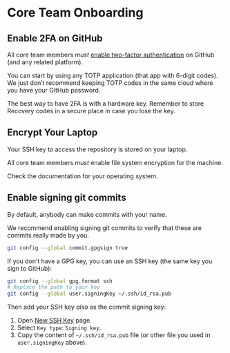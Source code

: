# Core Team Onboarding

## Enable 2FA on GitHub

All core team members _must_ [enable two-factor authentication](https://github.com/settings/security) on GitHub (and any related platform).

You can start by using any TOTP application (that app with 6-digit codes). We just don’t recommend keeping TOTP codes in the same cloud where you have your GitHub password.

The best way to have 2FA is with a hardware key. Remember to store Recovery codes in a secure place in case you lose the key.

## Encrypt Your Laptop

Your SSH key to access the repository is stored on your laptop.

All core team members _must_ enable file system encryption for the machine.

Check the documentation for your operating system.

## Enable signing git commits

By default, anybody can make commits with your name.

We recommend enabling signing git commits to verify that these are commits really made by you.

```sh
git config --global commit.gpgsign true
```

If you don’t have a GPG key, you can use an SSH key (the same key you sign to GitHub):

```sh
git config --global gpg.format ssh
# Replace the path to your key
git config --global user.signingKey ~/.ssh/id_rsa.pub
```

Then add your SSH key _also_ as the commit signing key:

1. Open [New SSH Key](https://github.com/settings/ssh/new) page.
2. Select `Key type`: `Signing key`.
3. Copy the content of `~/.ssh/id_rsa.pub` file (or other file you used in `user.signingKey` above).
